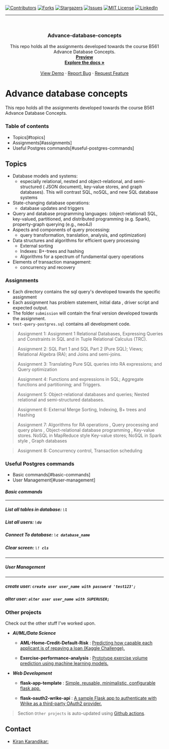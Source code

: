 <div id="top"></div>

[![Contributors][contributors-shield]][contributors-url]
[![Forks][forks-shield]][forks-url]
[![Stargazers][stars-shield]][stars-url]
[![Issues][issues-shield]][issues-url]
[![MIT License][license-shield]][license-url]
[![LinkedIn][linkedin-shield]][linkedin-url]

[contributors-shield]: https://img.shields.io/github/contributors/kiran-karandikar/Advance-database-concepts?style=for-the-badge
[contributors-url]: https://github.com/Kiran-Karandikar/Advance-database-concepts/graphs/contributors
[forks-shield]: https://img.shields.io/github/forks/Kiran-Karandikar/Advance-database-concepts?style=for-the-badge
[forks-url]: https://github.com/Kiran-Karandikar/Advance-database-concepts/network
[stars-shield]: https://img.shields.io/github/stars/Kiran-Karandikar/Advance-database-concepts?style=for-the-badge
[stars-url]: https://github.com/Kiran-Karandikar/Advance-database-concepts/stargazers
[issues-shield]: https://img.shields.io/github/issues/Kiran-Karandikar/Advance-database-concepts?style=for-the-badge
[issues-url]: https://github.com/Kiran-Karandikar/Advance-database-concepts/issues
[license-shield]: https://img.shields.io/github/license/Kiran-Karandikar/Advance-database-concepts?style=for-the-badge
[license-url]: https://github.com/Kiran-Karandikar/Advance-database-concepts/blob/master/LICENSE
[linkedin-shield]: https://img.shields.io/badge/-LinkedIn-black.svg?style=for-the-badge&logo=linkedin&colorB=555
[linkedin-url]: https://linkedin.com/in/kiran-karandikar

---

<!-- PROJECT LOGO -->
<br />
<div align="center">
<h3 align="center">Advance-database-concepts</h3>
  <p align="center">
    This repo holds all the assignments developed towards the course B561 Advance Database Concepts.    
    <br />    
    <a href="https://kiran-karandikar.github.io/Advance-database-concepts"><strong>Preview</strong></a>
    <br />
    <a href="https://github.com/kiran-karandikar/Advance-database-concepts"><strong>Explore the docs »</strong></a>
    <br />
    <br />
    <a href="https://github.com/kiran-karandikar/Advance-database-concepts">View Demo</a>
    ·
    <a href="https://github.com/kiran-karandikar/Advance-database-concepts/issues">Report Bug</a>
    ·
    <a href="https://github.com/kiran-karandikar/Advance-database-concepts/issues">Request Feature</a>
  </p>
</div>

<!-- BADGES.MD Finish -->
<!-- BADGES.MD Finish -->
# Advance database concepts

This repo holds all the assignments developed towards the course B561 Advance
Database Concepts.

### Table of contents

- Topics[#topics]
- Assignments[#assignments]
- Useful Postgres commands[#useful-postgres-commands]

## Topics

- Database models and systems:
	- especially relational, nested and object-relational, and semi-structured (
	  JSON document), key-value stores, and graph databases). This will contrast
	  SQL, noSQL, and new SQL database systems
- State-changing database operations:
	- database updates and triggers
- Query and database programming languages:
  (object-relational) SQL, key-valued, partitioned, and distributed
  programming (e.g. Spark), property-graph querying (e.g., neo4J)
- Aspects and components of query processing:
	- query transformation, translation, analysis, and optimization)
- Data structures and algorithms for efficient query processing
	- External sorting
	- Indexes: B+-trees and hashing
	- Algorithms for a spectrum of fundamental query operations
- Elements of transaction management:
	- concurrency and recovery

### Assignments

- Each directory contains the sql query's developed towards the specific
  assignment
- Each assignment has problem statement, initial data , driver script and
  expected output.
- The folder `submission` will contain the final version developed towards the
  assignment.
- `test-query-postgres.sql` contains all development code.

> Assignment 1: Assignment 1 Relational Databases, Expressing Queries and Constraints in SQL and in Tuple Relational Calculus (TRC).

> Assignment 2: SQL Part 1 and SQL Part 2 (Pure SQL); Views; Relational Algebra (RA); and Joins and semi-joins.

> Assignment 3: Translating Pure SQL queries into RA expressions; and  Query optimization

> Assignment 4: Functions and expressions in SQL; Aggregate functions and partitioning; and Triggers.

> Assignment 5: Object-relational databases and queries; Nested relational and semi-structured databases.

> Assignment 6: External Merge Sorting, Indexing, B+ trees and Hashing

> Assignment 7: Algorithms for RA operations , Query processing and query plans , Object-relational database programming , Key-value stores. NoSQL in MapReduce style  Key-value stores; NoSQL in Spark style , Graph databases

> Assignment 8: Concurrency control, Transaction scheduling

### Useful Postgres commands

- Basic commands[#basic-commands]
- User Management[#user-management]

#### **_Basic commands_**
---

##### List all tables in database: `\l`

##### List all users: `\du`

##### Connect To database: `\c database_name`

##### Clear screen: `\! cls`
---

##### **_User Management_**
---

##### create user: `create user user_name with password 'test123';`

##### alter user: `alter user user_name with SUPERUSER;`














### Other projects

Check out the other stuff I've worked upon.

- **_AI/ML/Data Science_**

  - **AML-Home-Credit-Default-Risk** : [Predicting how capable each applicant is of repaying a loan \(Kaggle Challenge\).](https://github.com/Kiran-Karandikar/AML-Home-Credit-Default-Risk)

  - **Exercise-performance-analysis** : [Prototype exercise volume prediction using machine learning models.](https://github.com/Kiran-Karandikar/Exercise-performance-analysis)

- **_Web Development_**

  - **flask-app-template** : [Simple, reusable, minimalistic, configurable flask app.](https://github.com/Kiran-Karandikar/flask-app-template)

  - **flask-oauth2-wrike-api** : [A sample Flask app to authenticate with Wrike as a third-party OAuth2 provider.](https://github.com/Kiran-Karandikar/flask-oauth2-wrike-api)

> Section `Other projects` is auto-updated using [Github actions](https://github.com/features/actions).

<!-- CONTACT -->

## Contact

- [Kiran Karandikar:](mailto:connect.funnel.github@kirankarandikar.com)

